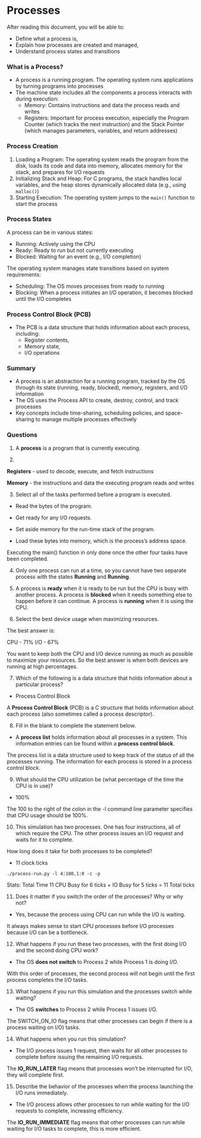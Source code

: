 # Processes

After reading this document, you will be able to:

- Define what a process is,
- Explain how processes are created and managed,
- Understand process states and transitions

### What is a Process?

- A process is a running program. The operating system runs applications by turning programs into processes
- The machine state includes all the components a process interacts with during execution:
  - Memory: Contains instructions and data the process reads and writes
  - Registers: Important for process execution, especially the Program Counter (which tracks the next instruction) and the Stack Pointer (which manages parameters, variables, and return addresses)

### Process Creation

1. Loading a Program: The operating system reads the program from the disk, loads its code and data into memory, allocates memory for the stack, and prepares for I/O requests
2. Initializing Stack and Heap: For C programs, the stack handles local variables, and the heap stores dynamically allocated data (e.g., using `malloc()`)
3. Starting Execution: The operating system jumps to the `main()` function to start the process

### Process States

A process can be in various states:

- Running: Actively using the CPU
- Ready: Ready to run but not currently executing
- Blocked: Waiting for an event (e.g., I/O completion)

The operating system manages state transitions based on system requirements:

- Scheduling: The OS moves processes from ready to running
- Blocking: When a process initiates an I/O operation, it becomes blocked until the I/O completes

### Process Control Block (PCB)

- The PCB is a data structure that holds information about each process, including:
  - Register contents,
  - Memory state,
  - I/O operations

### Summary

- A process is an abstraction for a running program, tracked by the OS through its state (running, ready, blocked), memory, registers, and I/O information
- The OS uses the Process API to create, destroy, control, and track processes
- Key concepts include time-sharing, scheduling policies, and space-sharing to manage multiple processes effectively

### Questions

1. A **process** is a program that is currently executing.

2.

**Registers** - used to decode, execute, and fetch instructions

**Memory** - the instructions and data the executing program reads and writes

3. Select all of the tasks performed before a program is executed.

- Read the bytes of the program.

- Get ready for any I/O requests.

- Set aside memory for the run-time stack of the program.

- Load these bytes into memory, which is the process’s address space.

Executing the main() function in only done once the other four tasks have been completed.

4. Only one process can run at a time, so you cannot have two separate process with the states **Running** and **Running**.

5. A process is **ready** when it is ready to be run but the CPU is busy with another process. A process is **blocked** when it needs something else to happen before it can continue. A process is **running** when it is using the CPU.

6. Select the best device usage when maximizing resources.

The best answer is:

CPU - 71%
I/O - 67%

You want to keep both the CPU and I/O device running as much as possible to maximize your resources. So the best answer is when both devices are running at high percentages.

7. Which of the following is a data structure that holds information about a particular process?

- Process Control Block

A **Process Control Block** (PCB) is a C structure that holds information about each process (also sometimes called a process descriptor).

8. Fill in the blank to complete the statement below.

- A **process list** holds information about all processes in a system. This information entries can be found within a **process control block**.

The process list is a data structure used to keep track of the status of all the processes running. The information for each process is stored in a process control block.

9. What should the CPU utilization be (what percentage of the time the CPU is in use)?

- 100%

The 100 to the right of the colon in the -l command line parameter specifies that CPU usage should be 100%.

10. This simulation has two processes. One has four instructions, all of which require the CPU. The other process issues an I/O request and waits for it to complete.

How long does it take for both processes to be completed?

- 11 clock ticks

`./process-run.py -l 4:100,1:0 -c -p`

Stats: Total Time 11
CPU Busy for 6 ticks + IO Busy for 5 ticks = 11 Total ticks

11. Does it matter if you switch the order of the processes? Why or why not?

- Yes, because the process using CPU can run while the I/O is waiting.

It always makes sense to start CPU processes before I/O processes because I/O can be a bottleneck.

12. What happens if you run these two processes, with the first doing I/O and the second doing CPU work?

- The OS **does not switch** to Process 2 while Process 1 is doing I/O.

With this order of processes, the second process will not begin until the first process completes the I/O tasks.

13. What happens if you run this simulation and the processes switch while waiting?

- The OS **switches** to Process 2 while Process 1 issues I/O.

The SWITCH_ON_IO flag means that other processes can begin if there is a process waiting on I/O) tasks.

14. What happens when you run this simulation?

- The I/O process issues 1 request, then waits for all other processes to complete before issuing the remaining I/O requests.

The **IO_RUN_LATER** flag means that processes won’t be interrupted for I/O, they will complete first.

15. Describe the behavior of the processes when the process launching the I/O runs immediately.

- The I/O process allows other processes to run while waiting for the I/O requests to complete, increasing efficiency.

The **IO_RUN_IMMEDIATE** flag means that other processes can run while waiting for I/O tasks to complete, this is more efficient.
